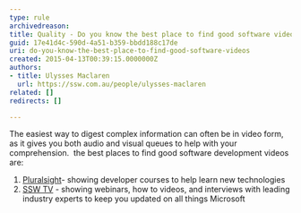 ```yaml
---
type: rule
archivedreason: 
title: Quality - Do you know the best place to find good software videos?
guid: 17e41d4c-590d-4a51-b359-bbdd188c17de
uri: do-you-know-the-best-place-to-find-good-software-videos
created: 2015-04-13T00:39:15.0000000Z
authors:
- title: Ulysses Maclaren
  url: https://ssw.com.au/people/ulysses-maclaren
related: []
redirects: []

---
```


The easiest way to digest complex information can often be in video form, as it gives you both audio and visual queues to help with your comprehension. 
the best places to find good software development videos are:

<!--endintro-->

1. [Pluralsight](http&#58;//www.pluralsight.com/)- showing developer courses to help learn new technologies
2. [SSW TV](http&#58;//tv.ssw.com.au/) - showing webinars, how to videos, and interviews with leading industry experts to keep you updated on all things Microsoft
